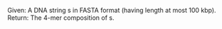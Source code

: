 Given: A DNA string s in FASTA format (having length at most 100 kbp).
Return: The 4-mer composition of s.
